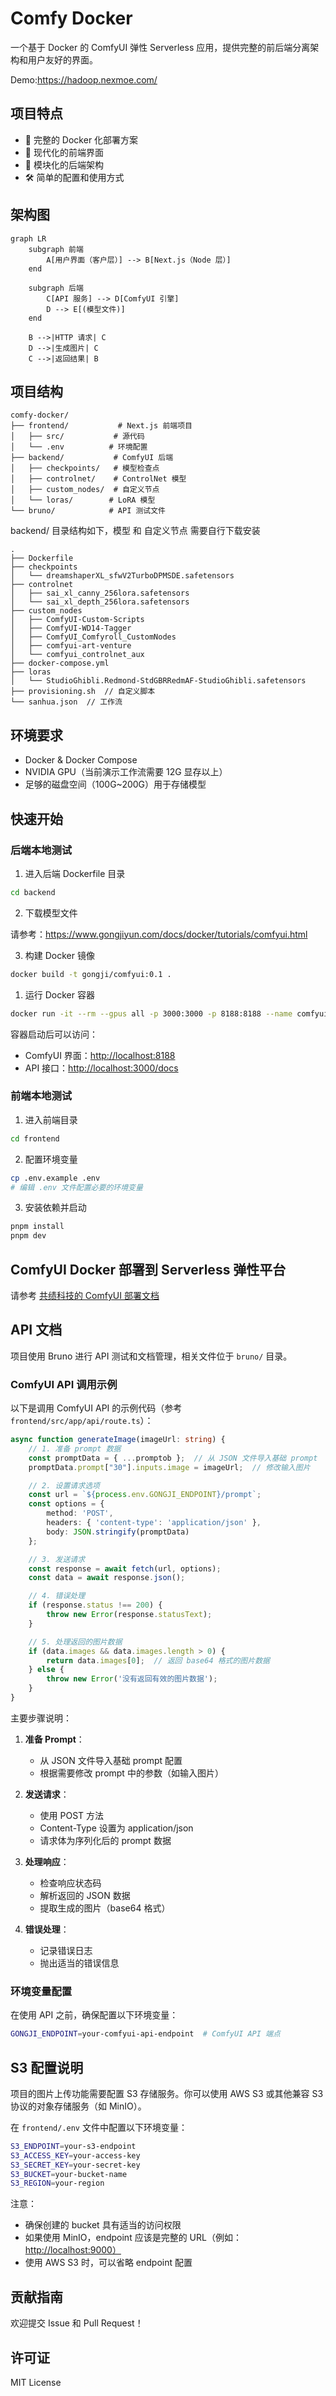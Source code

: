 # Comfy Docker

一个基于 Docker 的 ComfyUI 弹性 Serverless 应用，提供完整的前后端分离架构和用户友好的界面。

Demo:<https://hadoop.nexmoe.com/>

## 项目特点

- 🐳 完整的 Docker 化部署方案
- 🎨 现代化的前端界面
- 🔌 模块化的后端架构
- 🛠 简单的配置和使用方式

## 架构图

```mermaid
graph LR
    subgraph 前端
        A[用户界面（客户层）] --> B[Next.js（Node 层）]
    end
    
    subgraph 后端
        C[API 服务] --> D[ComfyUI 引擎]
        D --> E[(模型文件)]
    end
    
    B -->|HTTP 请求| C
    D -->|生成图片| C
    C -->|返回结果| B
```

## 项目结构

```
comfy-docker/
├── frontend/           # Next.js 前端项目
│   ├── src/           # 源代码
│   └── .env          # 环境配置
├── backend/           # ComfyUI 后端
│   ├── checkpoints/   # 模型检查点
│   ├── controlnet/    # ControlNet 模型
│   ├── custom_nodes/  # 自定义节点
│   └── loras/        # LoRA 模型
└── bruno/            # API 测试文件
```

backend/ 目录结构如下，模型 和 自定义节点 需要自行下载安装

```
.
├── Dockerfile
├── checkpoints
│   └── dreamshaperXL_sfwV2TurboDPMSDE.safetensors
├── controlnet
│   ├── sai_xl_canny_256lora.safetensors
│   └── sai_xl_depth_256lora.safetensors
├── custom_nodes
│   ├── ComfyUI-Custom-Scripts
│   ├── ComfyUI-WD14-Tagger
│   ├── ComfyUI_Comfyroll_CustomNodes
│   ├── comfyui-art-venture
│   └── comfyui_controlnet_aux
├── docker-compose.yml
├── loras
│   └── StudioGhibli.Redmond-StdGBRRedmAF-StudioGhibli.safetensors
├── provisioning.sh  // 自定义脚本
└── sanhua.json  // 工作流
```

## 环境要求

- Docker & Docker Compose
- NVIDIA GPU（当前演示工作流需要 12G 显存以上）
- 足够的磁盘空间（100G~200G）用于存储模型

## 快速开始

### 后端本地测试

1. 进入后端 Dockerfile 目录

```bash
cd backend
```

2. 下载模型文件

请参考：<https://www.gongjiyun.com/docs/docker/tutorials/comfyui.html>

3. 构建 Docker 镜像

```bash
docker build -t gongji/comfyui:0.1 .
```

1. 运行 Docker 容器

```bash
docker run -it --rm --gpus all -p 3000:3000 -p 8188:8188 --name comfyui gongji/comfyui:0.1
```

容器启动后可以访问：

- ComfyUI 界面：<http://localhost:8188>
- API 接口：<http://localhost:3000/docs>

### 前端本地测试

1. 进入前端目录

```bash
cd frontend
```

2. 配置环境变量

```bash
cp .env.example .env
# 编辑 .env 文件配置必要的环境变量
```

3. 安装依赖并启动

```bash
pnpm install
pnpm dev
```

## ComfyUI Docker 部署到 Serverless 弹性平台

请参考 [共绩科技的 ComfyUI 部署文档](https://www.gongjiyun.com/docs/docker/tutorials/comfyui.html)

## API 文档

项目使用 Bruno 进行 API 测试和文档管理，相关文件位于 `bruno/` 目录。

### ComfyUI API 调用示例

以下是调用 ComfyUI API 的示例代码（参考 `frontend/src/app/api/route.ts`）：

```typescript
async function generateImage(imageUrl: string) {
    // 1. 准备 prompt 数据
    const promptData = { ...promptob };  // 从 JSON 文件导入基础 prompt
    promptData.prompt["30"].inputs.image = imageUrl;  // 修改输入图片

    // 2. 设置请求选项
    const url = `${process.env.GONGJI_ENDPOINT}/prompt`;
    const options = {
        method: 'POST',
        headers: { 'content-type': 'application/json' },
        body: JSON.stringify(promptData)
    };

    // 3. 发送请求
    const response = await fetch(url, options);
    const data = await response.json();

    // 4. 错误处理
    if (response.status !== 200) {
        throw new Error(response.statusText);
    }

    // 5. 处理返回的图片数据
    if (data.images && data.images.length > 0) {
        return data.images[0];  // 返回 base64 格式的图片数据
    } else {
        throw new Error('没有返回有效的图片数据');
    }
}
```

主要步骤说明：

1. **准备 Prompt**：
   - 从 JSON 文件导入基础 prompt 配置
   - 根据需要修改 prompt 中的参数（如输入图片）

2. **发送请求**：
   - 使用 POST 方法
   - Content-Type 设置为 application/json
   - 请求体为序列化后的 prompt 数据

3. **处理响应**：
   - 检查响应状态码
   - 解析返回的 JSON 数据
   - 提取生成的图片（base64 格式）

4. **错误处理**：
   - 记录错误日志
   - 抛出适当的错误信息

### 环境变量配置

在使用 API 之前，确保配置以下环境变量：

```bash
GONGJI_ENDPOINT=your-comfyui-api-endpoint  # ComfyUI API 端点
```

## S3 配置说明

项目的图片上传功能需要配置 S3 存储服务。你可以使用 AWS S3 或其他兼容 S3 协议的对象存储服务（如 MinIO）。

在 `frontend/.env` 文件中配置以下环境变量：

```bash
S3_ENDPOINT=your-s3-endpoint
S3_ACCESS_KEY=your-access-key
S3_SECRET_KEY=your-secret-key
S3_BUCKET=your-bucket-name
S3_REGION=your-region
```

注意：

- 确保创建的 bucket 具有适当的访问权限
- 如果使用 MinIO，endpoint 应该是完整的 URL（例如：<http://localhost:9000）>
- 使用 AWS S3 时，可以省略 endpoint 配置

## 贡献指南

欢迎提交 Issue 和 Pull Request！

## 许可证

MIT License
